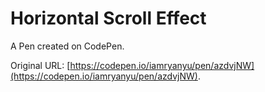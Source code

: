 # Horizontal Scroll Effect

A Pen created on CodePen.

Original URL: [https://codepen.io/iamryanyu/pen/azdvjNW](https://codepen.io/iamryanyu/pen/azdvjNW).

